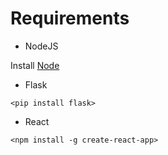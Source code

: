 # Requirements

* NodeJS

Install [Node](http://nodejs.org/)

* Flask

`<pip install flask>`

* React

`<npm install -g create-react-app>`
